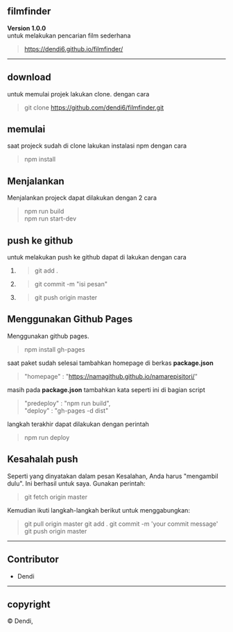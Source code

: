 ## filmfinder

**Version 1.0.0**</br>
untuk melakukan pencarian film sederhana
>https://dendi6.github.io/filmfinder/

---
## download
untuk memulai projek lakukan clone. dengan cara
>git clone https://github.com/dendi6/filmfinder.git

## memulai
saat projeck sudah di clone lakukan instalasi npm dengan cara
>npm install

## Menjalankan
Menjalankan projeck dapat dilakukan dengan 2 cara
>npm run build</br>
>npm run start-dev

## push ke github
untuk melakukan push ke github dapat di lakukan dengan cara
1. >git add .
2. >git commit -m "isi pesan"
3. >git push origin master

## Menggunakan Github Pages
Menggunakan github pages.
>npm install gh-pages

saat paket sudah selesai tambahkan homepage di berkas <b>package.json</b>
>"homepage" : "https://namagithub.github.io/namarepisitori/"

masih pada <b>package.json</b> tambahkan kata seperti ini di bagian script
>"predeploy" : "npm run build",</br>
>"deploy" : "gh-pages -d dist"

langkah terakhir dapat dilakukan dengan perintah
>npm run deploy

## Kesahalah push
Seperti yang dinyatakan dalam pesan Kesalahan, Anda harus "mengambil dulu". Ini berhasil untuk saya. Gunakan perintah:
>git fetch origin master

Kemudian ikuti langkah-langkah berikut untuk menggabungkan:
>git pull origin master
>git add .
>git commit -m 'your commit message'
>git push origin master

---
## Contributor
- Dendi

---
## copyright
© Dendi,
